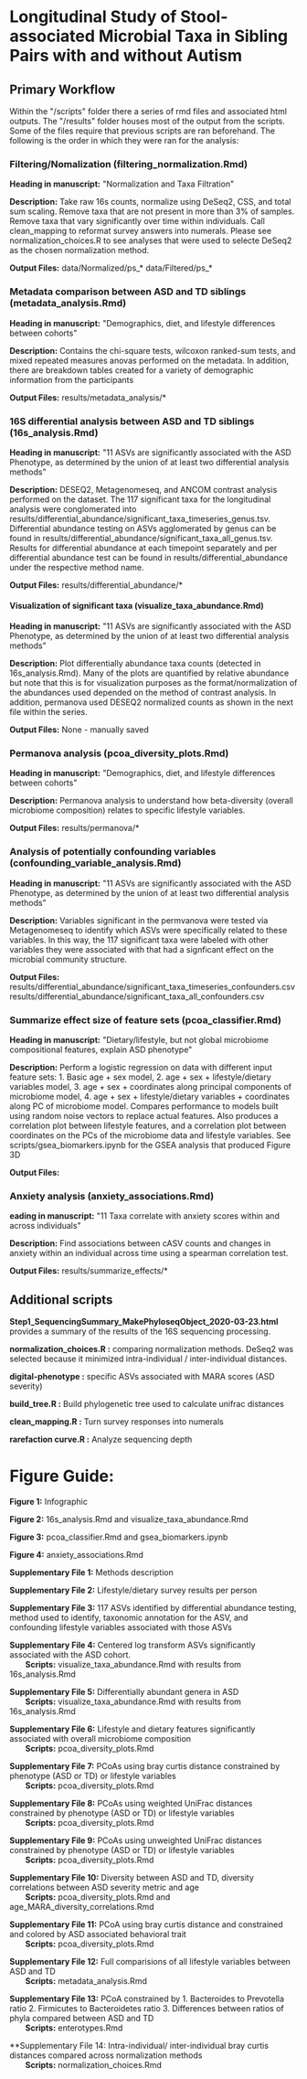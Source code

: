 # Longitudinal Study of Stool-associated Microbial Taxa in Sibling Pairs with and without Autism

## Primary Workflow

Within the "/scripts" folder there a series of rmd files and associated html outputs. The "/results" folder houses most of the output from the scripts. Some of the files require that previous scripts are ran beforehand. The following is the order in which they were ran for the analysis:


### Filtering/Nomalization (filtering_normalization.Rmd)
**Heading in manuscript:** "Normalization and Taxa Filtration"

**Description:** Take raw 16s counts, normalize using DeSeq2, CSS, and total sum scaling. Remove taxa that are not present in more than 3% of samples. Remove taxa that vary significantly over time within individuals. Call clean_mapping to reformat survey answers into numerals. Please see normalization_choices.R to see analyses that were used to selecte DeSeq2 as the chosen normalization method.

**Output Files:**
	data/Normalized/ps_*
	data/Filtered/ps_*

### Metadata comparison between ASD and TD siblings (metadata_analysis.Rmd)
**Heading in manuscript:** "Demographics, diet, and lifestyle differences between cohorts"

**Description:** Contains the chi-square tests, wilcoxon ranked-sum tests, and mixed repeated measures anovas performed on the metadata. In addition, there are breakdown tables created for a variety of demographic information from the participants

**Output Files:**
	results/metadata_analysis/*

### 16S differential analysis between ASD and TD siblings (16s_analysis.Rmd)
**Heading in manuscript:** "11 ASVs are significantly associated with the ASD Phenotype, as determined by the union of at least two differential analysis methods"

**Description:** DESEQ2, Metagenomeseq, and ANCOM contrast analysis performed on the dataset. The 117 significant taxa for the longitudinal analysis were conglomerated into results/differential_abundance/significant_taxa_timeseries_genus.tsv. Differential abundance testing on ASVs agglomerated by genus can be found in results/differential_abundance/significant_taxa_all_genus.tsv. Results for differential abundance at each timepoint separately and per differential abundance test can be found in results/differential_abundance under the respective method name.

**Output Files:**
	results/differential_abundance/*

#### Visualization of significant taxa (visualize_taxa_abundance.Rmd)
**Heading in manuscript:** "11 ASVs are significantly associated with the ASD Phenotype, as determined by the union of at least two differential analysis methods"

**Description:** Plot differentially abundance taxa counts (detected in 16s_analysis.Rmd). Many of the plots are quantified by relative abundance but note that this is for visualization purposes as the format/normalization of the abundances used depended on the method of contrast analysis. In addition, permanova used DESEQ2 normalized counts as shown in the next file within the series.

**Output Files:**
	None - manually saved

### Permanova analysis (pcoa_diversity_plots.Rmd)
**Heading in manuscript:** "Demographics, diet, and lifestyle differences between cohorts"

**Description:** Permanova analysis to understand how beta-diversity (overall microbiome composition) relates to specific lifestyle variables.

**Output Files:**
	results/permanova/*

### Analysis of potentially confounding variables (confounding_variable_analysis.Rmd)
**Heading in manuscript:** "11 ASVs are significantly associated with the ASD Phenotype, as determined by the union of at least two differential analysis methods"

**Description:** Variables significant in the permvanova were tested via Metagenomeseq to identify which ASVs were specifically related to these variables. In this way, the 117 significant taxa were labeled with other variables they were associated with that had a signficant effect on the microbial community structure. 

**Output Files:**
	results/differential_abundance/significant_taxa_timeseries_confounders.csv
	results/differential_abundance/significant_taxa_all_confounders.csv

###  Summarize effect size of feature sets (pcoa_classifier.Rmd)
**Heading in manuscript:** "Dietary/lifestyle, but not global microbiome compositional features, explain ASD phenotype"

**Description:** Perform a logistic regression on data with different input feature sets: 1. Basic age + sex model, 2. age + sex + lifestyle/dietary variables model, 3. age + sex + coordinates along principal components of microbiome model, 4. age + sex + lifestyle/dietary variables + coordinates along PC of microbiome model. Compares performance to models built using random noise vectors to replace actual features. Also produces a correlation plot between lifestyle features, and a correlation plot between coordinates on the PCs of the microbiome data and lifestyle variables. See scripts/gsea_biomarkers.ipynb for the GSEA analysis that produced Figure 3D

**Output Files:**

### Anxiety analysis (anxiety_associations.Rmd)
**eading in manuscript:** "11 Taxa correlate with anxiety scores within and across individuals"

**Description:** Find associations between cASV counts and changes in anxiety within an individual across time using a spearman correlation test. 

**Output Files:**
	results/summarize_effects/*

## Additional scripts
**Step1_SequencingSummary_MakePhyloseqObject_2020-03-23.html** provides a summary of the results of the 16S sequencing processing.

**normalization_choices.R :** comparing normalization methods. DeSeq2 was selected because it minimized intra-individual / inter-individual distances.

**digital-phenotype :** specific ASVs associated with MARA scores (ASD severity)

**build_tree.R :** Build phylogenetic tree used to calculate unifrac distances

**clean_mapping.R :** Turn survey responses into numerals

**rarefaction curve.R :** Analyze sequencing depth


# Figure Guide:

**Figure 1:** Infographic

**Figure 2:** 16s_analysis.Rmd and visualize_taxa_abundance.Rmd

**Figure 3:** pcoa_classifier.Rmd and gsea_biomarkers.ipynb

**Figure 4:** anxiety_associations.Rmd


**Supplementary File 1:** Methods description  <br />

**Supplementary File 2:** Lifestyle/dietary survey results per person  <br />

**Supplementary File 3:** 117 ASVs identified by differential abundance testing, method used to identify, taxonomic annotation for the ASV, and confounding lifestyle variables associated with those ASVs  <br />

**Supplementary File 4:** Centered log transform ASVs significantly associated with the ASD cohort. <br />
&nbsp;&nbsp;&nbsp;&nbsp;&nbsp;&nbsp; **Scripts:** visualize_taxa_abundance.Rmd with results from 16s_analysis.Rmd 

**Supplementary File 5:**  Differentially abundant genera in ASD <br />
&nbsp;&nbsp;&nbsp;&nbsp;&nbsp;&nbsp; **Scripts:** visualize_taxa_abundance.Rmd with results from 16s_analysis.Rmd


**Supplementary File 6:** Lifestyle and dietary features significantly associated with overall microbiome composition <br />
&nbsp;&nbsp;&nbsp;&nbsp;&nbsp;&nbsp; **Scripts:** pcoa_diversity_plots.Rmd


**Supplementary File 7:** PCoAs using bray curtis distance constrained by phenotype (ASD or TD) or lifestyle variables <br />
&nbsp;&nbsp;&nbsp;&nbsp;&nbsp;&nbsp; **Scripts:** pcoa_diversity_plots.Rmd


**Supplementary File 8:** PCoAs using weighted UniFrac distances constrained by phenotype (ASD or TD) or lifestyle variables <br />
&nbsp;&nbsp;&nbsp;&nbsp;&nbsp;&nbsp; **Scripts:** pcoa_diversity_plots.Rmd


**Supplementary File 9:** PCoAs using unweighted UniFrac distances constrained by phenotype (ASD or TD) or lifestyle variables <br />
&nbsp;&nbsp;&nbsp;&nbsp;&nbsp;&nbsp; **Scripts:** pcoa_diversity_plots.Rmd


**Supplementary File 10:** Diversity between ASD and TD, diversity correlations between ASD severity metric and age <br />
&nbsp;&nbsp;&nbsp;&nbsp;&nbsp;&nbsp; **Scripts:** pcoa_diversity_plots.Rmd and age_MARA_diversity_correlations.Rmd


**Supplementary File 11:** PCoA using bray curtis distance and constrained and colored by ASD associated behavioral trait <br />
&nbsp;&nbsp;&nbsp;&nbsp;&nbsp;&nbsp; **Scripts:** pcoa_diversity_plots.Rmd


**Supplementary File 12:** Full comparisions of all lifestyle variables between ASD and TD <br />
&nbsp;&nbsp;&nbsp;&nbsp;&nbsp;&nbsp; **Scripts:** metadata_analysis.Rmd


**Supplementary File 13:** PCoA constrained by 1. Bacteroides to Prevotella ratio 2. Firmicutes to Bacteroidetes ratio 3. Differences between ratios of phyla compared between ASD and TD <br />
&nbsp;&nbsp;&nbsp;&nbsp;&nbsp;&nbsp; **Scripts:** enterotypes.Rmd

**Supplementary File 14: Intra-individual/ inter-individual bray curtis distances compared across normalization methods <br />
&nbsp;&nbsp;&nbsp;&nbsp;&nbsp;&nbsp; **Scripts:** normalization_choices.Rmd